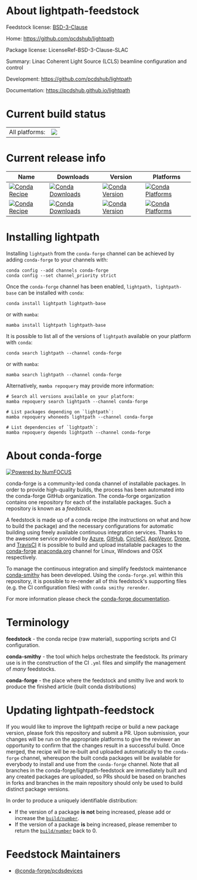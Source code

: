 About lightpath-feedstock
=========================

Feedstock license: [BSD-3-Clause](https://github.com/conda-forge/lightpath-feedstock/blob/main/LICENSE.txt)

Home: https://github.com/pcdshub/lightpath

Package license: LicenseRef-BSD-3-Clause-SLAC

Summary: Linac Coherent Light Source (LCLS) beamline configuration and control

Development: https://github.com/pcdshub/lightpath

Documentation: https://pcdshub.github.io/lightpath

Current build status
====================


<table><tr><td>All platforms:</td>
    <td>
      <a href="https://dev.azure.com/conda-forge/feedstock-builds/_build/latest?definitionId=17959&branchName=main">
        <img src="https://dev.azure.com/conda-forge/feedstock-builds/_apis/build/status/lightpath-feedstock?branchName=main">
      </a>
    </td>
  </tr>
</table>

Current release info
====================

| Name | Downloads | Version | Platforms |
| --- | --- | --- | --- |
| [![Conda Recipe](https://img.shields.io/badge/recipe-lightpath-green.svg)](https://anaconda.org/conda-forge/lightpath) | [![Conda Downloads](https://img.shields.io/conda/dn/conda-forge/lightpath.svg)](https://anaconda.org/conda-forge/lightpath) | [![Conda Version](https://img.shields.io/conda/vn/conda-forge/lightpath.svg)](https://anaconda.org/conda-forge/lightpath) | [![Conda Platforms](https://img.shields.io/conda/pn/conda-forge/lightpath.svg)](https://anaconda.org/conda-forge/lightpath) |
| [![Conda Recipe](https://img.shields.io/badge/recipe-lightpath--base-green.svg)](https://anaconda.org/conda-forge/lightpath-base) | [![Conda Downloads](https://img.shields.io/conda/dn/conda-forge/lightpath-base.svg)](https://anaconda.org/conda-forge/lightpath-base) | [![Conda Version](https://img.shields.io/conda/vn/conda-forge/lightpath-base.svg)](https://anaconda.org/conda-forge/lightpath-base) | [![Conda Platforms](https://img.shields.io/conda/pn/conda-forge/lightpath-base.svg)](https://anaconda.org/conda-forge/lightpath-base) |

Installing lightpath
====================

Installing `lightpath` from the `conda-forge` channel can be achieved by adding `conda-forge` to your channels with:

```
conda config --add channels conda-forge
conda config --set channel_priority strict
```

Once the `conda-forge` channel has been enabled, `lightpath, lightpath-base` can be installed with `conda`:

```
conda install lightpath lightpath-base
```

or with `mamba`:

```
mamba install lightpath lightpath-base
```

It is possible to list all of the versions of `lightpath` available on your platform with `conda`:

```
conda search lightpath --channel conda-forge
```

or with `mamba`:

```
mamba search lightpath --channel conda-forge
```

Alternatively, `mamba repoquery` may provide more information:

```
# Search all versions available on your platform:
mamba repoquery search lightpath --channel conda-forge

# List packages depending on `lightpath`:
mamba repoquery whoneeds lightpath --channel conda-forge

# List dependencies of `lightpath`:
mamba repoquery depends lightpath --channel conda-forge
```


About conda-forge
=================

[![Powered by
NumFOCUS](https://img.shields.io/badge/powered%20by-NumFOCUS-orange.svg?style=flat&colorA=E1523D&colorB=007D8A)](https://numfocus.org)

conda-forge is a community-led conda channel of installable packages.
In order to provide high-quality builds, the process has been automated into the
conda-forge GitHub organization. The conda-forge organization contains one repository
for each of the installable packages. Such a repository is known as a *feedstock*.

A feedstock is made up of a conda recipe (the instructions on what and how to build
the package) and the necessary configurations for automatic building using freely
available continuous integration services. Thanks to the awesome service provided by
[Azure](https://azure.microsoft.com/en-us/services/devops/), [GitHub](https://github.com/),
[CircleCI](https://circleci.com/), [AppVeyor](https://www.appveyor.com/),
[Drone](https://cloud.drone.io/welcome), and [TravisCI](https://travis-ci.com/)
it is possible to build and upload installable packages to the
[conda-forge](https://anaconda.org/conda-forge) [anaconda.org](https://anaconda.org/)
channel for Linux, Windows and OSX respectively.

To manage the continuous integration and simplify feedstock maintenance
[conda-smithy](https://github.com/conda-forge/conda-smithy) has been developed.
Using the ``conda-forge.yml`` within this repository, it is possible to re-render all of
this feedstock's supporting files (e.g. the CI configuration files) with ``conda smithy rerender``.

For more information please check the [conda-forge documentation](https://conda-forge.org/docs/).

Terminology
===========

**feedstock** - the conda recipe (raw material), supporting scripts and CI configuration.

**conda-smithy** - the tool which helps orchestrate the feedstock.
                   Its primary use is in the construction of the CI ``.yml`` files
                   and simplify the management of *many* feedstocks.

**conda-forge** - the place where the feedstock and smithy live and work to
                  produce the finished article (built conda distributions)


Updating lightpath-feedstock
============================

If you would like to improve the lightpath recipe or build a new
package version, please fork this repository and submit a PR. Upon submission,
your changes will be run on the appropriate platforms to give the reviewer an
opportunity to confirm that the changes result in a successful build. Once
merged, the recipe will be re-built and uploaded automatically to the
`conda-forge` channel, whereupon the built conda packages will be available for
everybody to install and use from the `conda-forge` channel.
Note that all branches in the conda-forge/lightpath-feedstock are
immediately built and any created packages are uploaded, so PRs should be based
on branches in forks and branches in the main repository should only be used to
build distinct package versions.

In order to produce a uniquely identifiable distribution:
 * If the version of a package **is not** being increased, please add or increase
   the [``build/number``](https://docs.conda.io/projects/conda-build/en/latest/resources/define-metadata.html#build-number-and-string).
 * If the version of a package **is** being increased, please remember to return
   the [``build/number``](https://docs.conda.io/projects/conda-build/en/latest/resources/define-metadata.html#build-number-and-string)
   back to 0.

Feedstock Maintainers
=====================

* [@conda-forge/pcdsdevices](https://github.com/orgs/conda-forge/teams/pcdsdevices/)

